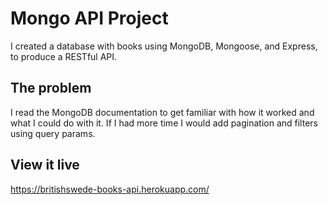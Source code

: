 # Mongo API Project

I created a database with books using MongoDB, Mongoose, and Express, to produce a RESTful API.

## The problem

I read the MongoDB documentation to get familiar with how it worked and what I could do with it. If I had more time I would add pagination and filters using query params.

## View it live

https://britishswede-books-api.herokuapp.com/
